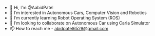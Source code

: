- 👋 Hi, I’m @AabidPatel
- 👀 I’m interested in Autonomous Cars, Computer Vision and Robotics
- 🌱 I’m currently learning Robot Operating System (ROS)
- 💞️ I’m looking to collaborate on Autonomous Car using Carla Simulator
- 📫 How to reach me - abidpatel6528@gmail.com

<!---
AabidPatel/AabidPatel is a ✨ special ✨ repository because its `README.md` (this file) appears on your GitHub profile.
You can click the Preview link to take a look at your changes.
--->
